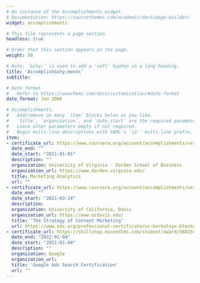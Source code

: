 ```yaml
---
# An instance of the Accomplishments widget.
# Documentation: https://sourcethemes.com/academic/docs/page-builder/
widget: accomplishments

# This file represents a page section.
headless: true

# Order that this section appears on the page.
weight: 50

# Note: `&shy;` is used to add a 'soft' hyphen in a long heading.
title: 'Accomplish&shy;ments'
subtitle:

# Date format
#   Refer to https://wowchemy.com/docs/customization/#date-format
date_format: Jan 2006

# Accomplishments.
#   Add/remove as many `item` blocks below as you like.
#   `title`, `organization`, and `date_start` are the required parameters.
#   Leave other parameters empty if not required.
#   Begin multi-line descriptions with YAML's `|2-` multi-line prefix.
item:
- certificate_url: https://www.coursera.org/account/accomplishments/verify/S8EQPUZJE5V8
  date_end: ""
  date_start: "2021-01-01"
  description: ""
  organization: University of Virginia - Darden School of Business
  organization_url: https://www.darden.virginia.edu/
  title: Marketing Analytics
  url: ""
- certificate_url: https://www.coursera.org/account/accomplishments/verify/LZ3SHULGZ3KF
  date_end: ""
  date_start: "2021-03-14"
  description: 
  organization: University of California, Davis
  organization_url: https://www.ucdavis.edu/
  title: 'The Strategy of Content Marketing'
  url: https://www.edx.org/professional-certificate/uc-berkeleyx-blockchain-fundamentals
- certificate_url: https://skillshop.exceedlms.com/student/award/38825449?referer=https%3A%2F%2Fskillshop.exceedlms.com%2Fstudent%2Fpath%2F18128%2Factivity%2F25345%3Fconfirm_disclaimer%3Dtrue%26id%3D18105
  date_end: "2022-01-04"
  date_start: "2021-01-04"
  description: ""
  organization: Google
  organization_url:
  title: 'Google Ads Search Certification'
  url: ""
---
```

